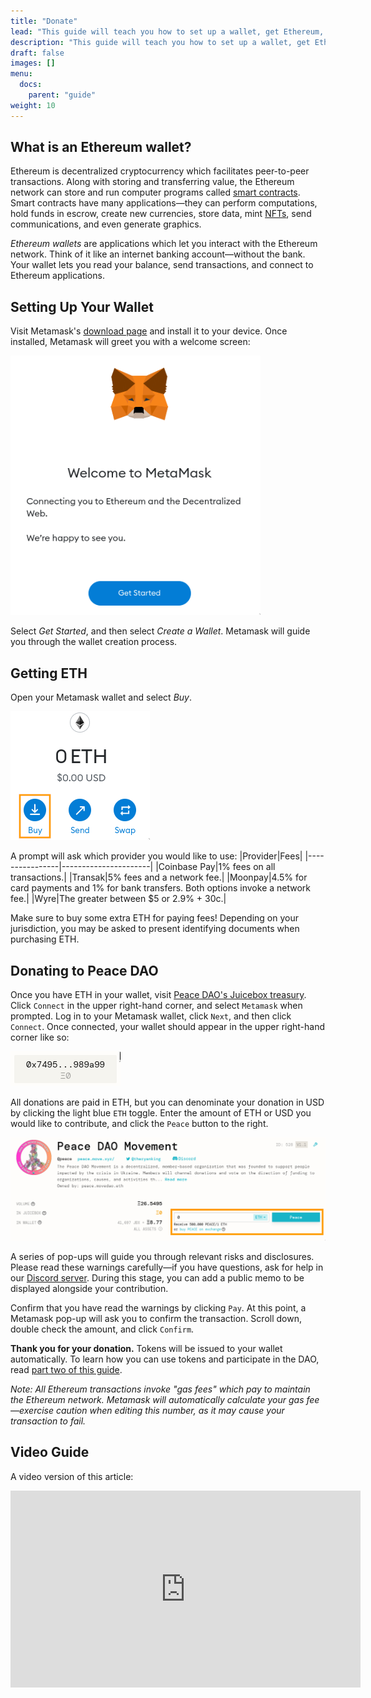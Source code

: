 ```yaml
---
title: "Donate"
lead: "This guide will teach you how to set up a wallet, get Ethereum, and donate to <a href='https://peace.move.xyz/'>Peace DAO</a>."
description: "This guide will teach you how to set up a wallet, get Ethereum, and donate to Peace DAO"
draft: false
images: []
menu:
  docs:
    parent: "guide"
weight: 10
---
```


## What is an Ethereum wallet?

Ethereum is decentralized cryptocurrency which facilitates peer-to-peer transactions. Along with storing and transferring value, the Ethereum network can store and run computer programs called [smart contracts](https://ethereum.org/en/smart-contracts/). Smart contracts have many applications—they can perform computations, hold funds in escrow, create new currencies, store data, mint [NFTs](https://ethereum.org/en/nft/), send communications, and even generate graphics.

*Ethereum wallets* are applications which let you interact with the Ethereum network. Think of it like an internet banking account—without the bank. Your wallet lets you read your balance, send transactions, and connect to Ethereum applications.

## Setting Up Your Wallet

Visit Metamask's [download page](https://metamask.io/download/) and install it to your device. Once installed, Metamask will greet you with a welcome screen:

<img src="metamask0.png" class="img-responsive center-block d-block mx-auto" style="max-width: 400px;"><br/>

Select *Get Started*, and then select *Create a Wallet*. Metamask will guide you through the wallet creation process.

## Getting ETH

Open your Metamask wallet and select *Buy*.

<img src="metamask1.png" class="img-responsive center-block d-block mx-auto"><br/>

A prompt will ask which provider you would like to use:
|Provider|Fees|
|----------------|----------------------|
|Coinbase Pay|1% fees on all transactions.|
|Transak|5% fees and a network fee.|
|Moonpay|4.5% for card payments and 1% for bank transfers. Both options invoke a network fee.|
|Wyre|The greater between $5 or 2.9% + 30c.|

Make sure to buy some extra ETH for paying fees! Depending on your jurisdiction, you may be asked to present identifying documents when purchasing ETH.

## Donating to Peace DAO

Once you have ETH in your wallet, visit [Peace DAO's Juicebox treasury](https://juicebox.money/#/p/peace). Click `Connect` in the upper right-hand corner, and select `Metamask` when prompted. Log in to your Metamask wallet, click `Next`, and then click `Connect`. Once connected, your wallet should appear in the upper right-hand corner like so:

<img src="juicebox0.png" class="img-responsive center-block d-block mx-auto"><br/>

All donations are paid in ETH, but you can denominate your donation in USD by clicking the light blue `ETH` toggle.  Enter the amount of ETH or USD you would like to contribute, and click the `Peace` button to the right.

<img src="juicebox1.png" class="img-responsive center-block d-block mx-auto"><br/>

A series of pop-ups will guide you through relevant risks and disclosures. Please read these warnings carefully—if you have questions, ask for help in our [Discord server](https://discord.gg/movexyz/). During this stage, you can add a public memo to be displayed alongside your contribution.

Confirm that you have read the warnings by clicking `Pay`. At this point, a Metamask pop-up will ask you to confirm the transaction. Scroll down, double check the amount, and click `Confirm`.

**Thank you for your donation.** Tokens will be issued to your wallet automatically. To learn how you can use tokens and participate in the DAO, read [part two of this guide](../join).

*Note: All Ethereum transactions invoke "gas fees" which pay to maintain the Ethereum network. Metamask will automatically calculate your gas fee—exercise caution when editing this number, as it may cause your transaction to fail.*

## Video Guide

A video version of this article:

<iframe width="560" height="315" src="https://www.youtube.com/embed/vfcxAccVeok" title="YouTube video player" frameborder="0" allow="accelerometer; autoplay; clipboard-write; encrypted-media; gyroscope; picture-in-picture" allowfullscreen class="img-responsive center-block d-block mx-auto"></iframe>
